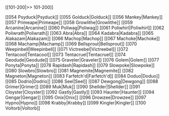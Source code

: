 [[101-200|>> 101-200]]

[[054 Psyduck|Psyduck]]
[[055 Golduck|Golduck]]
[[056 Mankey|Mankey]]
[[057 Primeape|Primeape]]
[[058 Growlithe|Growlithe]]
[[059 Arcanine|Arcanine]]
[[060 Poliwag|Poliwag]]
[[061 Poliwhirl|Poliwhirl]]
[[062 Poliwrath|Poliwrath]]
[[063 Abra|Abra]]
[[064 Kadabra|Kadabra]]
[[065 Alakazam|Alakazam]]
[[066 Machop|Machop]]
[[067 Machoke|Machoke]]
[[068 Machamp|Machamp]]
[[069 Bellsprout|Bellsprout]]
[[070 Weepinbell|Weepinbell]]
[[071 Victreebel|Victreebel]]
[[072 Tentacool|Tentacool]]
[[073 Tentacruel|Tentacruel]]
[[074 Geodude|Geodude]]
[[075 Graveler|Graveler]]
[[076 Golem|Golem]]
[[077 Ponyta|Ponyta]]
[[078 Rapidash|Rapidash]]
[[079 Slowpoke|Slowpoke]]
[[080 Slowbro|Slowbro]]
[[081 Magnemite|Magnemite]]
[[082 Magneton|Magneton]]
[[083 Farfetch'd|Farfetch'd]]
[[084 Doduo|Doduo]]
[[085 Dodrio|Dodrio]]
[[086 Seel|Seel]]
[[087 Dewgong|Dewgong]]
[[088 Grimer|Grimer]]
[[089 Muk|Muk]]
[[090 Shellder|Shellder]]
[[091 Cloyster|Cloyster]]
[[092 Gastly|Gastly]]
[[093 Haunter|Haunter]]
[[094 Gengar|Gengar]]
[[095 Onix|Onix]]
[[096 Drowzee|Drowzee]]
[[097 Hypno|Hypno]]
[[098 Krabby|Krabby]]
[[099 Kingler|Kingler]]
[[100 Voltorb|Voltorb]]